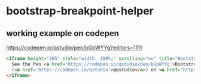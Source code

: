 # bootstrap-breakpoint-helper

## working example on codepen ##

https://codepen.io/qstudio/pen/bGpWYYg?editors=1111

```html
<iframe height="265" style="width: 100%;" scrolling="no" title="Bootstrap Helper" src="https://codepen.io/qstudio/embed/preview/bGpWYYg?height=265&theme-id=dark&default-tab=js,result" frameborder="no" loading="lazy" allowtransparency="true" allowfullscreen="true">
  See the Pen <a href='https://codepen.io/qstudio/pen/bGpWYYg'>Bootstrap Helper</a> by Q
  (<a href='https://codepen.io/qstudio'>@qstudio</a>) on <a href='https://codepen.io'>CodePen</a>.
</iframe>
```
